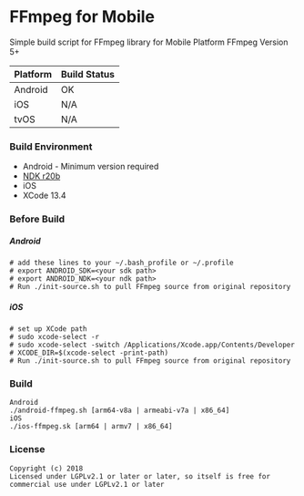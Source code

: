 # FFmpeg for Mobile

Simple build script for FFmpeg library for Mobile Platform
FFmpeg Version 5+

 Platform | Build Status
 -------- | ------------
 Android | OK
 iOS | N/A
 tvOS | N/A

### Build Environment
- Android - Minimum version required
 - [NDK r20b](http://developer.android.com/tools/sdk/ndk/index.html)
- iOS
 - XCode 13.4

### Before Build
##### Android
```
# add these lines to your ~/.bash_profile or ~/.profile
# export ANDROID_SDK=<your sdk path>
# export ANDROID_NDK=<your ndk path>
# Run ./init-source.sh to pull FFmpeg source from original repository
```
##### iOS
```
# set up XCode path
# sudo xcode-select -r
# sudo xcode-select -switch /Applications/Xcode.app/Contents/Developer
# XCODE_DIR=$(xcode-select -print-path)
# Run ./init-source.sh to pull FFmpeg source from original repository
```

### Build
```
Android
./android-ffmpeg.sh [arm64-v8a | armeabi-v7a | x86_64]
iOS
./ios-ffmpeg.sk [arm64 | armv7 | x86_64]
```

### License
```
Copyright (c) 2018
Licensed under LGPLv2.1 or later or later, so itself is free for commercial use under LGPLv2.1 or later
```